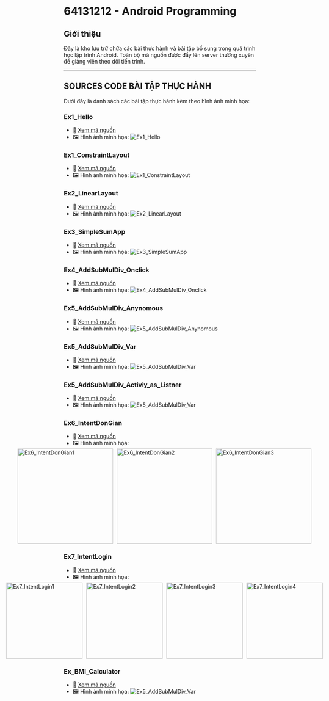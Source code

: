 # 64131212 - Android Programming

## Giới thiệu
Đây là kho lưu trữ chứa các bài thực hành và bài tập bổ sung trong quá trình học lập trình Android. Toàn bộ mã nguồn được đẩy lên server thường xuyên để giảng viên theo dõi tiến trình.

---

## SOURCES CODE BÀI TẬP THỰC HÀNH
Dưới đây là danh sách các bài tập thực hành kèm theo hình ảnh minh họa:

### Ex1_Hello
- 📂 [Xem mã nguồn](Ex1_Hello)
- 🖼️ Hình ảnh minh họa:
  ![Ex1_Hello](Ex1_Hello/Ex1_Hello.PNG)

### Ex1_ConstraintLayout
- 📂 [Xem mã nguồn](Ex1_ConstraintLayout)
- 🖼️ Hình ảnh minh họa:
  ![Ex1_ConstraintLayout](Ex1_ConstraintLayout/Ex1_ConstraintLayout.PNG)

### Ex2_LinearLayout
- 📂 [Xem mã nguồn](Ex2_LinearLayout)
- 🖼️ Hình ảnh minh họa:
  ![Ex2_LinearLayout](Ex2_LinearLayout/Ex2_LinearLayout.png)

### Ex3_SimpleSumApp
- 📂 [Xem mã nguồn](Ex3_SimpleSumApp)
- 🖼️ Hình ảnh minh họa:
  ![Ex3_SimpleSumApp](Ex3_SimpleSumApp/Ex3_SimpleSumApp.png)

### Ex4_AddSubMulDiv_Onclick
- 📂 [Xem mã nguồn](Ex4_AddSubMulDiv_Onclick)
- 🖼️ Hình ảnh minh họa:
  ![Ex4_AddSubMulDiv_Onclick](Ex4_AddSubMulDiv_Onclick/Ex4_AddSubMulDiv_Onclick.png)

### Ex5_AddSubMulDiv_Anynomous
- 📂 [Xem mã nguồn](Ex5_AddSubMulDiv_Anynomous)
- 🖼️ Hình ảnh minh họa:
  ![Ex5_AddSubMulDiv_Anynomous](Ex5_AddSubMulDiv_Anynomous/Ex5_AddSubMulDiv_Anynomous.png)

### Ex5_AddSubMulDiv_Var
- 📂 [Xem mã nguồn](Ex5_AddSubMulDiv_Var)
- 🖼️ Hình ảnh minh họa:
  ![Ex5_AddSubMulDiv_Var](Ex5_AddSubMulDiv_Var/Ex5_AddSubMulDiv_Var.png)

### Ex5_AddSubMulDiv_Activiy_as_Listner
- 📂 [Xem mã nguồn](Ex5_AddSubMulDiv_Activiy_as_Listner)
- 🖼️ Hình ảnh minh họa:
  ![Ex5_AddSubMulDiv_Var](Ex5_AddSubMulDiv_Activiy_as_Listner/Ex5_AddSubMulDiv_Activiy_as_Listner.png)

### Ex6_IntentDonGian
- 📂 [Xem mã nguồn](Ex6_IntentDonGian)
- 🖼️ Hình ảnh minh họa:
  <div style="display: flex; justify-content: center; gap: 10px;">
    <img src="Ex6_IntentDonGian/Ex6_IntentDonGian1.png" alt="Ex6_IntentDonGian1" width="250"/>
    <img src="Ex6_IntentDonGian/Ex6_IntentDonGian2.png" alt="Ex6_IntentDonGian2" width="250"/>
    <img src="Ex6_IntentDonGian/Ex6_IntentDonGian3.png" alt="Ex6_IntentDonGian3" width="250"/>
  </div>


### Ex7_IntentLogin
- 📂 [Xem mã nguồn](Ex7_IntentLogin)
- 🖼️ Hình ảnh minh họa:
  <div style="display: flex; justify-content: center; gap: 10px;">
    <img src="Ex7_IntentLogin/Ex7_IntentLogin1.png" alt="Ex7_IntentLogin1" width="200"/>
    <img src="Ex7_IntentLogin/Ex7_IntentLogin2.png" alt="Ex7_IntentLogin2" width="200"/>
    <img src="Ex7_IntentLogin/Ex7_IntentLogin3.png" alt="Ex7_IntentLogin3" width="200"/>
    <img src="Ex7_IntentLogin/Ex7_IntentLogin4.png" alt="Ex7_IntentLogin4" width="200"/>
  </div>

### Ex_BMI_Calculator
- 📂 [Xem mã nguồn](Ex_BMI_Calculator)
- 🖼️ Hình ảnh minh họa:
  ![Ex5_AddSubMulDiv_Var](Ex_BMI_Calculator/Ex_BMI_Calculator.png)










